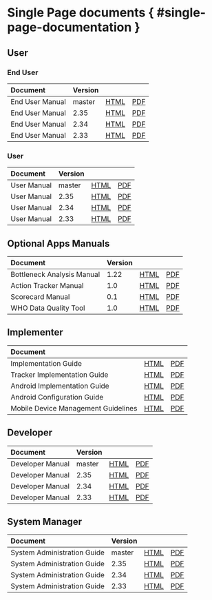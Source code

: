 
# Single Page documents { #single-page-documentation }

## User

### End User

|Document|Version|||
|:---------|---|---|---|
|End User Manual|master|[HTML](/full/en/use/user-guides/dhis-core-version-master/dhis2-end-user-manual.html)|[PDF](/full/en/use/user-guides/dhis-core-version-master/dhis2-end-user-manual.pdf)|
|End User Manual|2.35|[HTML](/full/en/use/user-guides/dhis-core-version-235/dhis2-end-user-manual.html)|[PDF](/full/en/use/user-guides/dhis-core-version-235/dhis2-end-user-manual.pdf)|
|End User Manual|2.34|[HTML](/full/en/use/user-guides/dhis-core-version-234/dhis2-end-user-manual.html)|[PDF](/full/en/use/user-guides/dhis-core-version-234/dhis2-end-user-manual.pdf)|
|End User Manual|2.33|[HTML](/full/en/use/user-guides/dhis-core-version-233/dhis2-end-user-manual.html)|[PDF](/full/en/use/user-guides/dhis-core-version-233/dhis2-end-user-manual.pdf)|

### User

|Document|Version|||
|:---------|---|---|---|
|User Manual|master|[HTML](/full/en/use/user-guides/dhis-core-version-master/dhis2-user-manual.html)|[PDF](/full/en/use/user-guides/dhis-core-version-master/dhis2-user-manual.pdf)|
|User Manual|2.35|[HTML](/full/en/use/user-guides/dhis-core-version-235/dhis2-user-manual.html)|[PDF](/full/en/use/user-guides/dhis-core-version-235/dhis2-user-manual.pdf)|
|User Manual|2.34|[HTML](/full/en/use/user-guides/dhis-core-version-234/dhis2-user-manual.html)|[PDF](/full/en/use/user-guides/dhis-core-version-234/dhis2-user-manual.pdf)|
|User Manual|2.33|[HTML](/full/en/use/user-guides/dhis-core-version-233/dhis2-user-manual.html)|[PDF](/full/en/use/user-guides/dhis-core-version-233/dhis2-user-manual.pdf)|

## Optional Apps Manuals

|Document|Version|||
|:---------|---|---|---|
|Bottleneck Analysis Manual|1.22|[HTML](/full/en/use/optional-apps/bottleneck-analysis-app/app-version-122.html)|[PDF](/full/en/use/optional-apps/bottleneck-analysis-app/app-version-122.pdf)|
|Action Tracker Manual|1.0|[HTML](/full/en/use/optional-apps/action-tracker-app.html)|[PDF](/full/en/use/optional-apps/action-tracker-app.pdf)|
|Scorecard Manual|0.1|[HTML](/full/en/use/optional-apps/interactive-scorecard-ap-manual.html)|[PDF](/full/en/use/optional-apps/interactive-scorecard-ap-manual.pdf)|
|WHO Data Quality Tool|1.0|[HTML](/full/en/use/optional-apps/who-data-quality-tool-manual.html)|[PDF](/full/en/use/optional-apps/who-data-quality-tool-manual.pdf)|

## Implementer

|Document|||
|:------|---|---|
|Implementation Guide|[HTML](/full/en/implement/dhis2-implementation-guide.html)|[PDF](/full/en/implement/dhis2-implementation-guide.pdf)|
|Tracker Implementation Guide|[HTML](/full/en/implement/dhis2-tracker-implementation-guide.html)|[PDF](/full/en/implement/dhis2-tracker-implementation-guide.pdf)|
|Android Implementation Guide|[HTML](/full/en/implement/dhis2-android-implementation-guide.html)|[PDF](/full/en/implement/dhis2-android-implementation-guide.pdf)|
|Android Configuration Guide|[HTML](/full/en/implement/dhis2-android-configuration-guide.html)|[PDF](/full/en/implement/dhis2-android-configuration-guide.pdf)|
|Mobile Device Management Guidelines|[HTML](/full/en/implement/mobile-device-management-guidelines.html)|[PDF](/full/en/implement/mobile-device-management-guidelines.pdf)|

## Developer

|Document|Version|||
|:---------|---|---|---|
|Developer Manual|master|[HTML](/full/en/develop/developer-reference/dhis-core-version-master/web-api.html)|[PDF](/full/en/develop/developer-reference/dhis-core-version-master/web-api.pdf)|
|Developer Manual|2.35|[HTML](/full/en/develop/developer-reference/dhis-core-version-2.35/web-api.html)|[PDF](/full/en/develop/developer-reference/dhis-core-version-2.35/web-api.pdf)|
|Developer Manual|2.34|[HTML](/full/en/develop/developer-reference/dhis-core-version-2.34/web-api.html)|[PDF](/full/en/develop/developer-reference/dhis-core-version-2.34/web-api.pdf)|
|Developer Manual|2.33|[HTML](/full/en/develop/developer-reference/dhis-core-version-2.33/web-api.html)|[PDF](/full/en/develop/developer-reference/dhis-core-version-2.33/web-api.pdf)|

## System Manager

|Document|Version|||
|:---------|---|---|---|
|System Administration Guide|master|[HTML](/full/en/something.html)|[PDF](/full/en/something.pdf)|
|System Administration Guide|2.35|[HTML](/full/en/something.html)|[PDF](/full/en/something.pdf)|
|System Administration Guide|2.34|[HTML](/full/en/something.html)|[PDF](/full/en/something.pdf)|
|System Administration Guide|2.33|[HTML](/full/en/something.html)|[PDF](/full/en/something.pdf)|
